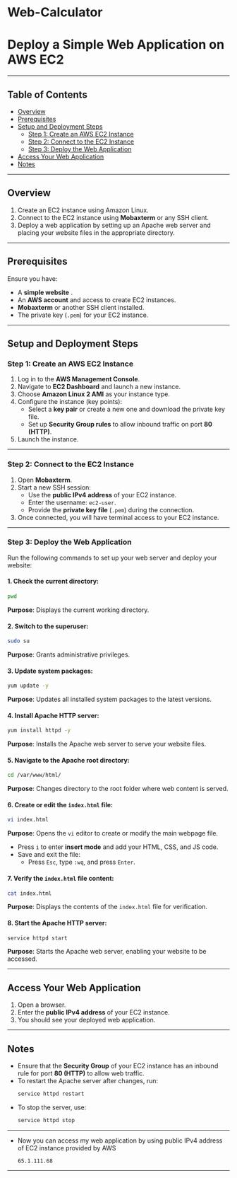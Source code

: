 # Web-Calculator
# Deploy a Simple Web Application on AWS EC2
---

## Table of Contents
- [Overview](#overview)
- [Prerequisites](#prerequisites)
- [Setup and Deployment Steps](#setup-and-deployment-steps)
  - [Step 1: Create an AWS EC2 Instance](#step-1-create-an-aws-ec2-instance)
  - [Step 2: Connect to the EC2 Instance](#step-2-connect-to-the-ec2-instance)
  - [Step 3: Deploy the Web Application](#step-3-deploy-the-web-application)
- [Access Your Web Application](#access-your-web-application)
- [Notes](#notes)

---

## Overview

1. Create an EC2 instance using Amazon Linux.
2. Connect to the EC2 instance using **Mobaxterm** or any SSH client.
3. Deploy a web application by setting up an Apache web server and placing your website files in the appropriate directory.

---

## Prerequisites

Ensure you have:
- A **simple website** .
- An **AWS account** and access to create EC2 instances.
- **Mobaxterm** or another SSH client installed.
- The private key (`.pem`) for your EC2 instance.

---

## Setup and Deployment Steps

### Step 1: Create an AWS EC2 Instance

1. Log in to the **AWS Management Console**.
2. Navigate to **EC2 Dashboard** and launch a new instance.
3. Choose **Amazon Linux 2 AMI** as your instance type.
4. Configure the instance (key points):
   - Select a **key pair** or create a new one and download the private key file.
   - Set up **Security Group rules** to allow inbound traffic on port **80 (HTTP)**.
5. Launch the instance.

---

### Step 2: Connect to the EC2 Instance

1. Open **Mobaxterm**.
2. Start a new SSH session:
   - Use the **public IPv4 address** of your EC2 instance.
   - Enter the username: `ec2-user`.
   - Provide the **private key file** (`.pem`) during the connection.
3. Once connected, you will have terminal access to your EC2 instance.

---

### Step 3: Deploy the Web Application

Run the following commands to set up your web server and deploy your website:

#### 1. Check the current directory:
```bash
pwd
```
**Purpose**: Displays the current working directory.

#### 2. Switch to the superuser:
```bash
sudo su
```
**Purpose**: Grants administrative privileges.

#### 3. Update system packages:
```bash
yum update -y
```
**Purpose**: Updates all installed system packages to the latest versions.

#### 4. Install Apache HTTP server:
```bash
yum install httpd -y
```
**Purpose**: Installs the Apache web server to serve your website files.

#### 5. Navigate to the Apache root directory:
```bash
cd /var/www/html/
```
**Purpose**: Changes directory to the root folder where web content is served.

#### 6. Create or edit the `index.html` file:
```bash
vi index.html
```
**Purpose**: Opens the `vi` editor to create or modify the main webpage file.

- Press `i` to enter **insert mode** and add your HTML, CSS, and JS code.
- Save and exit the file:
  - Press `Esc`, type `:wq`, and press `Enter`.

#### 7. Verify the `index.html` file content:
```bash
cat index.html
```
**Purpose**: Displays the contents of the `index.html` file for verification.

#### 8. Start the Apache HTTP server:
```bash
service httpd start
```
**Purpose**: Starts the Apache web server, enabling your website to be accessed.

---

## Access Your Web Application

1. Open a browser.
2. Enter the **public IPv4 address** of your EC2 instance.
3. You should see your deployed web application.

---

## Notes

- Ensure that the **Security Group** of your EC2 instance has an inbound rule for port **80 (HTTP)** to allow web traffic.
- To restart the Apache server after changes, run:
  ```bash
  service httpd restart
  ```
- To stop the server, use:
  ```bash
  service httpd stop
  ```
---
- Now you can access my web application by using public IPv4 address of EC2 instance provided by AWS
  ```
  65.1.111.68
  ```
---
